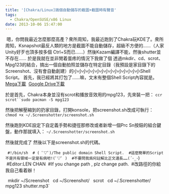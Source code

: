 ```yaml
---
title: '[Chakra/Linux]搞個自動儲存的截圖+截圖時有聲音'
tags:
  - Chakra/OpenSUSE/x86 Linux
date: 2013-10-06 15:47:00
---
```


 嗯，你問我最近怎麼那麼高產？衆所周知，我最近跑到了Chakra玩KDE了。衆所周知，Ksnapshot最反人類的地方是截圖不能自動儲存，超級不方便的……（人家Unity好歹也頂多按多個 Ctrl+S而已……）然後Kazam編譯不能，然後shutter並不存在……
於是我就在並非閒着蛋疼的情況下我做了個 透過mkdir、cd、scrot、Mpg123的結合，搞出一個自動拍照並儲存在特定目錄（我預設是家目錄下的Screenshot、沒有會自動創建）的小小小小小小小小小小小小小小小Shell Script。
首先，我已經將其打包了……嘛，文末有整個Shell Script內容就是。
[Mega下載](https://mega.co.nz/#!hwRTGbxB!Jy85fAaiIVUIeldNwhGHv2ftrTVg7G8QLjY90NixPl8)  [Google Drive下載](https://doc-0k-bk-docs.googleusercontent.com/docs/securesc/ha0ro937gcuc7l7deffksulhg5h7mbp1/mohpvh9qjgbq0imu6fjn3bc0g49kei25/1383235200000/16882641365391249858/*/0BzBSRKGjEaNkNlhYU2pEeEhRZlE?h=16653014193614665626&#038;e=download)

於是首先，Chakra本身並沒有scrot和播放音效用的mpg123，先來裝一把：
`ccr scrot``sudo pacman -S mpg123`

然後把解壓縮到的扔家目錄，打開konsole，把screenshot.sh改成可執行：
`chmod +x ~/.Screenshotter/screenshot.sh`

然後跑到KDE設定下自定義手勢和捷徑那修改或者新增一個Prc Sn按鈕的組合鍵盤，動作那就填入：
`~/.Screenshotter/screenshot.sh`

然後就完成了
然後以下是screenshot.sh的代碼。

` #!/bin/sh
 # ( ﾟ▽ﾟ)/The public domain Shell Script.
 #這麼簡單的Script不是共有領域一定是有病吧!(ﾟ▽ﾟ )
 #不要問我爲何註解比正文還長……(´･_･`)
 #Editor:LEN CHAN
 #If you change path , plz change path.
 #改路徑的你給我自己看着辦！

  mkdir ~/Screenshot
  cd ~/Screenshot/
  scrot
  cd ~/.Screenshotter/ 
  mpg123 shutter.mp3`